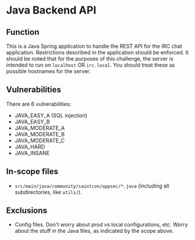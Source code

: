 # Java Backend API

## Function
This is a Java Spring application to handle the REST API for the IRC chat application. Restrictions described in the application should be enforced.
It should be noted that for the purposes of this challenge, the server is intended to run on `localhost` OR `irc.local`. You should treat these as possible hostnames for the server.

## Vulnerabilities
There are 6 vulnerabilities:
- JAVA_EASY_A (SQL injection)
- JAVA_EASY_B
- JAVA_MODERATE_A
- JAVA_MODERATE_B
- JAVA_MODERATE_C
- JAVA_HARD
- JAVA_INSANE

## In-scope files
- `src/main/java/community/saintcon/appsec/*.java` (including all subdirectories, like `utils/`).

## Exclusions
- Config files. Don't worry about prod vs local configurations, etc. Worry about the stuff in the Java files, as indicated by the scope above.
